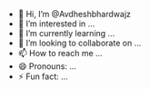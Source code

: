 - 👋 Hi, I’m @Avdheshbhardwajz
- 👀 I’m interested in ...
- 🌱 I’m currently learning ...
- 💞️ I’m looking to collaborate on ...
- 📫 How to reach me ...
- 😄 Pronouns: ...
- ⚡ Fun fact: ...

<!---
Avdheshbhardwajz/Avdheshbhardwajz is a ✨ special ✨ repository because its `README.md` (this file) appears on your GitHub profile.
You can click the Preview link to take a look at your changes.
--->
